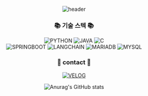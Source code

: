 
<div align="center">

![header](https://capsule-render.vercel.app/api?type=Venom&color=gradient&height=300&section=header&text=Ara%20볼까요%20%F0%9F%A4%97)

### 📚 기술 스텍 📚
![PYTHON](https://img.shields.io/badge/PYTHON-blue?logo=PYTHON&logoColor=white&style=plastic) 
![JAVA](https://img.shields.io/badge/JAVA-green?logo=JAVA&style=plastic) 
![C](https://img.shields.io/badge/C-yellow?logo=C&logoColor=white&style=plastic)  
![SPRINGBOOT](https://img.shields.io/badge/SPRINGBOOT-olive?logo=SPRINGBOOT&logoColor=white&style=plastic) 
![LANGCHAIN](https://img.shields.io/badge/LANGCHAIN-orange?logo=LANGCHAIN&logoColor=white&style=plastic)
![MARIADB](https://img.shields.io/badge/MARIADB-skyblue?logo=MARIADB&logoColor=white&style=plastic)
![MYSQL](https://img.shields.io/badge/MYSQL-00758F?logo=MYSQL&logoColor=white&style=plastic)

### 💬 contact 💬
[![VELOG](https://img.shields.io/badge/VELOG-73c86c?logo=VELOG&logoColor=white&style=plastic)](https://velog.io/@aramolla/posts)

![Anurag's GitHub stats](https://github-readme-stats.vercel.app/api?username=aramolla&hide=contribs,prs)

<!--
**aramolla/aramolla** is a ✨ _special_ ✨ repository because its `README.md` (this file) appears on your GitHub profile.

Here are some ideas to get you started:

- 🔭 I’m currently working on ...
- 🌱 I’m currently learning ...
- 👯 I’m looking to collaborate on ...
- 🤔 I’m looking for help with ...
- 💬 Ask me about ...
- 📫 How to reach me: ...
- 😄 Pronouns: ...
- ⚡ Fun fact: ...
-->
